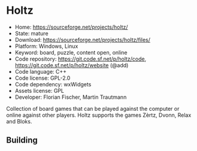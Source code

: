 # Holtz

- Home: https://sourceforge.net/projects/holtz/
- State: mature
- Download: https://sourceforge.net/projects/holtz/files/
- Platform: Windows, Linux
- Keyword: board, puzzle, content open, online
- Code repository: https://git.code.sf.net/p/holtz/code, https://git.code.sf.net/p/holtz/website (@add)
- Code language: C++
- Code license: GPL-2.0
- Code dependency: wxWidgets
- Assets license: GPL
- Developer: Florian Fischer, Martin Trautmann

Collection of board games that can be played against the computer or online against other players. Holtz supports the games Zèrtz, Dvonn, Relax and Bloks.

## Building
